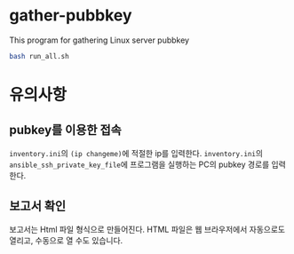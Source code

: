 # gather-pubbkey
This program for gathering Linux server pubbkey

```bash
bash run_all.sh
```

# 유의사항

## pubkey를 이용한  접속
`inventory.ini`의 `(ip changeme)`에 적절한 ip를 입력한다.
`inventory.ini`의 `ansible_ssh_private_key_file`에 프로그램을 실행하는 PC의 pubkey 경로를 입력한다.

## 보고서 확인
보고서는 Html 파일 형식으로 만들어진다.
HTML 파일은 웹 브라우저에서 자동으로도 열리고, 수동으로 열 수도 있습니다.
